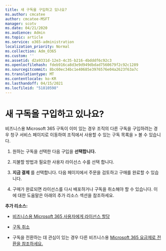 ```yaml
---
title: 새 구독을 구입하고 있나요?
ms.author: cmcatee
author: cmcatee-MSFT
manager: scotv
ms.date: 04/21/2020
ms.audience: Admin
ms.topic: article
ms.service: o365-administration
localization_priority: Normal
ms.collection: Adm_O365
ms.custom: ''
ms.assetid: d2a9331d-12e3-4c35-b216-4bdddf6c92c3
ms.openlocfilehash: fdeb916ca8d3e9d949dbdad7560679f2c92c1289
ms.sourcegitcommit: 8bc60ec34bc1e40685e3976576e04a2623f63a7c
ms.translationtype: MT
ms.contentlocale: ko-KR
ms.lasthandoff: 04/15/2021
ms.locfileid: "51810598"
---
```

# <a name="looking-to-buy-a-new-subscription"></a>새 구독을 구입하고 있나요?

비즈니스용 Microsoft 365 구독이 이미 있는 경우 조직의 다른 구독을 구입하려는 경우 청구 서비스 페이지로 이동하여 조직에서 사용할 수 있는 구독 목록을  \> [](https://go.microsoft.com/fwlink/p/?linkid=868433) 볼 수 있습니다.
 
1. 원하는 구독을 선택한 다음 구입을 **선택합니다.**

2. 지불할 방법과 필요한 사용자 라이선스 수를 선택 합니다.

3. **지금 결제** 를 선택합니다. 다음 페이지에서 주문을 검토하고 구매를 완료할 수 있습니다.

4. 구매가 완료되면 라이선스를 다시 배포하거나 구독을 취소해야 할 수 있습니다. 이에 대한 도움말은 아래의 추가 리소스 섹션을 참조하세요.

 **추가 리소스:**
  
- [비즈니스용 Microsoft 365 사용자에게 라이선스 할당](https://docs.microsoft.com/microsoft-365/admin/add-users/add-users)
    
- [구독 취소](https://docs.microsoft.com/microsoft-365/commerce/subscriptions/cancel-your-subscription)
    
- 구독을 전환하는 데 관심이 있는 경우 다른 비즈니스용 [Microsoft 365 요금제로 전환을 참조하세요.](https://docs.microsoft.com/microsoft-365/commerce/subscriptions/switch-to-a-different-plan)